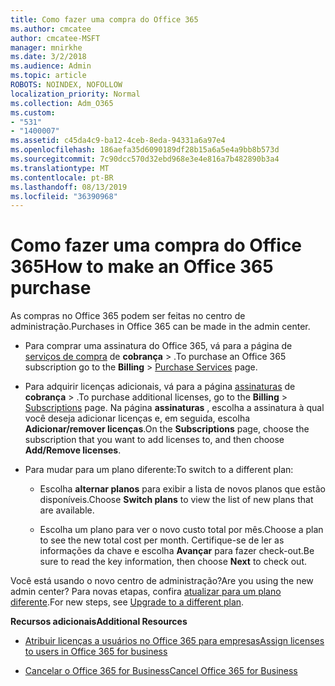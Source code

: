 ```yaml
---
title: Como fazer uma compra do Office 365
ms.author: cmcatee
author: cmcatee-MSFT
manager: mnirkhe
ms.date: 3/2/2018
ms.audience: Admin
ms.topic: article
ROBOTS: NOINDEX, NOFOLLOW
localization_priority: Normal
ms.collection: Adm_O365
ms.custom:
- "531"
- "1400007"
ms.assetid: c45da4c9-ba12-4ceb-8eda-94331a6a97e4
ms.openlocfilehash: 186aefa35d6090189df28b15a6a5e4a9bb8b573d
ms.sourcegitcommit: 7c90dcc570d32ebd968e3e4e816a7b482890b3a4
ms.translationtype: MT
ms.contentlocale: pt-BR
ms.lasthandoff: 08/13/2019
ms.locfileid: "36390968"
---
```

# <a name="how-to-make-an-office-365-purchase"></a><span data-ttu-id="da831-102">Como fazer uma compra do Office 365</span><span class="sxs-lookup"><span data-stu-id="da831-102">How to make an Office 365 purchase</span></span>

<span data-ttu-id="da831-103">As compras no Office 365 podem ser feitas no centro de administração.</span><span class="sxs-lookup"><span data-stu-id="da831-103">Purchases in Office 365 can be made in the admin center.</span></span>
  
- <span data-ttu-id="da831-104">Para comprar uma assinatura do Office 365, vá para a página de [serviços de compra](https://go.microsoft.com/fwlink/p/?linkid=868433) de **cobrança** \> .</span><span class="sxs-lookup"><span data-stu-id="da831-104">To purchase an Office 365 subscription go to the **Billing** \> [Purchase Services](https://go.microsoft.com/fwlink/p/?linkid=868433) page.</span></span>

- <span data-ttu-id="da831-105">Para adquirir licenças adicionais, vá para a página [assinaturas](https://go.microsoft.com/fwlink/p/?linkid=842054) de **cobrança** \> .</span><span class="sxs-lookup"><span data-stu-id="da831-105">To purchase additional licenses, go to the **Billing** \> [Subscriptions](https://go.microsoft.com/fwlink/p/?linkid=842054) page.</span></span> <span data-ttu-id="da831-106">Na página **assinaturas** , escolha a assinatura à qual você deseja adicionar licenças e, em seguida, escolha **Adicionar/remover licenças**.</span><span class="sxs-lookup"><span data-stu-id="da831-106">On the **Subscriptions** page, choose the subscription that you want to add licenses to, and then choose **Add/Remove licenses**.</span></span>

- <span data-ttu-id="da831-107">Para mudar para um plano diferente:</span><span class="sxs-lookup"><span data-stu-id="da831-107">To switch to a different plan:</span></span>

  - <span data-ttu-id="da831-108">Escolha **alternar planos** para exibir a lista de novos planos que estão disponíveis.</span><span class="sxs-lookup"><span data-stu-id="da831-108">Choose **Switch plans** to view the list of new plans that are available.</span></span>

  - <span data-ttu-id="da831-109">Escolha um plano para ver o novo custo total por mês.</span><span class="sxs-lookup"><span data-stu-id="da831-109">Choose a plan to see the new total cost per month.</span></span> <span data-ttu-id="da831-110">Certifique-se de ler as informações da chave e escolha **Avançar** para fazer check-out.</span><span class="sxs-lookup"><span data-stu-id="da831-110">Be sure to read the key information, then choose **Next** to check out.</span></span>

<span data-ttu-id="da831-111">Você está usando o novo centro de administração?</span><span class="sxs-lookup"><span data-stu-id="da831-111">Are you using the new admin center?</span></span> <span data-ttu-id="da831-112">Para novas etapas, confira [atualizar para um plano diferente](https://docs.microsoft.com/en-us/office365/admin/subscriptions-and-billing/upgrade-to-different-plan).</span><span class="sxs-lookup"><span data-stu-id="da831-112">For new steps, see [Upgrade to a different plan](https://docs.microsoft.com/en-us/office365/admin/subscriptions-and-billing/upgrade-to-different-plan).</span></span>
  
 <span data-ttu-id="da831-113">**Recursos adicionais**</span><span class="sxs-lookup"><span data-stu-id="da831-113">**Additional Resources**</span></span>
  
- [<span data-ttu-id="da831-114">Atribuir licenças a usuários no Office 365 para empresas</span><span class="sxs-lookup"><span data-stu-id="da831-114">Assign licenses to users in Office 365 for business</span></span>](https://docs.microsoft.com/en-us/office365/admin/subscriptions-and-billing/assign-licenses-to-users)

- [<span data-ttu-id="da831-115">Cancelar o Office 365 for Business</span><span class="sxs-lookup"><span data-stu-id="da831-115">Cancel Office 365 for Business</span></span>](https://docs.microsoft.com/en-us/office365/admin/subscriptions-and-billing/cancel-your-subscription)